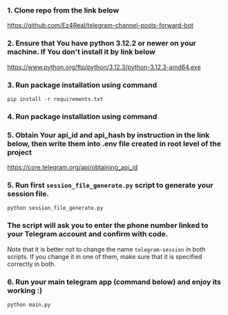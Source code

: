 ### 1. Clone repo from the link below
https://github.com/Ez4Real/telegram-channel-posts-forward-bot
### 2. Ensure that You have python 3.12.2 or newer on your machine. If You don't install it by link below
https://www.python.org/ftp/python/3.12.3/python-3.12.3-amd64.exe
### 3. Run package installation using сommand
`pip install -r requirements.txt`
### 4. Run package installation using сommand

### 5. Obtain Your api_id and api_hash by instruction in the link below, then write them into .env file created in root level of the project
https://core.telegram.org/api/obtaining_api_id

### 5. Run first `session_file_generate.py` script to generate your session file. 
`python session_file_generate.py`
### The script will ask you to enter the phone number linked to your Telegram account and confirm with code. 
Note that it is better not to change the name `telegram-session` in both scripts. If you change it in one of them, make sure that it is specified correctly in both.
### 6. Run your main telegram app (command below) and enjoy its working :)
`python main.py`

